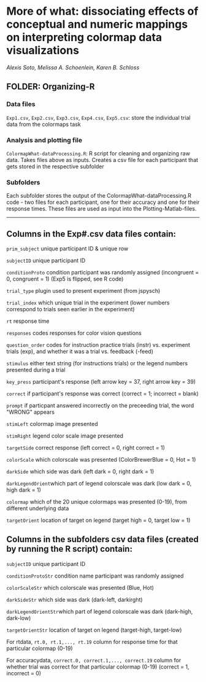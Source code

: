 # More of what: dissociating effects of conceptual and numeric mappings on interpreting colormap data visualizations

_Alexis Soto, Melissa A. Schoenlein, Karen B. Schloss_



## FOLDER: Organizing-R

### Data files

`Exp1.csv`, `Exp2.csv`, `Exp3.csv`, `Exp4.csv`, `Exp5.csv`: store the individual trial data from the colormaps task


### Analysis and plotting file

`ColormapWhat-dataProcessing.R`: R script for cleaning and organizing raw data. Takes files above as inputs. Creates a csv file for each participant that gets stored in the respective subfolder

### Subfolders
Each subfolder stores the output of the ColormapWhat-dataProcessing.R code - two files for each participant, one for their accuracy and one for their response times. These files are used as input into the Plotting-Matlab-files. 


---


## Columns in the Exp#.csv data files contain: 
`prim_subject` unique participant ID & unique row 

`subjectID` unique participant ID

`conditionProto` condition participant was randomly assigned (incongruent = 0, congruent = 1) (Exp5 is flipped, see R code)

`trial_type` plugin used to present experiment (from jspysch)

`trial_index` which unique trial in the experiment (lower numbers correspond to trials seen earlier in the experiment)

`rt` response time

`responses` codes responses for color vision questions

`question_order` codes for instruction practice trials (instr) vs. experiment trials (exp), and whether it was a trial vs. feedback (-feed)

`stimulus` either text string (for instructions trials) or the legend numbers presented during a trial

`key_press` participant's response (left arrow key = 37, right arrow key = 39)

`correct` if participant's response was correct (correct = 1; incorrect = blank)

`prompt` if particpant answered incorrectly on the preceeding trial, the word "WRONG" appears

`stimLeft` colormap image presented 

`stimRight` legend color scale image presented

`targetSide` correct response (left correct = 0, right correct = 1)

`colorScale` which colorscale was presented (ColorBrewerBlue = 0, Hot = 1)

`darkSide` which side was dark (left dark = 0, right dark = 1)

`darkLegendOrient`which part of legend colorscale was dark (low dark = 0, high dark = 1)

`colormap` which of the 20 unique colormaps was presented (0-19), from different underlying data

`targetOrient` location of target on legend (target high = 0, target low = 1)





## Columns in the subfolders csv data files (created by running the R script) contain: 

`subjectID` unique participant ID

`conditionProtoStr` condition name participant was randomly assigned 

`colorScaleStr` which colorscale was presented (Blue, Hot)

`darkSideStr` which side was dark (dark-left, darkirght)

`darkLegendOrientStr`which part of legend colorscale was dark (dark-high, dark-low)

`targetOrientStr` location of target on legend (target-high, target-low)

For rtdata, `rt.0, rt.1,..., rt.19` column for response time for that particular colormap (0-19) 

For accuracydata, `correct.0, correct.1,..., correct.19` column for whether trial was correct for that particular colormap (0-19) (correct = 1, incorrect = 0)

